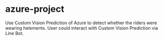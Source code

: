 # azure-project
Use  Custom Vision Prediction of Azure to detect whether the riders were wearing helements. User could interact with Custom Vision Prediction via Line Bot.
